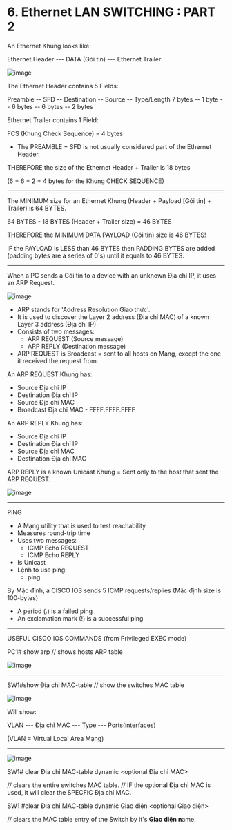 # 6. Ethernet LAN SWITCHING : PART 2

An Ethernet Khung looks like:

Ethernet Header --- DATA (Gói tin) --- Ethernet Trailer

![image](https://github.com/psaumur/CCNA/assets/106411237/27c1877f-57d7-44ea-8c64-b0ec2b308ad0)


The Ethernet Header contains 5 Fields:

Preamble -- SFD -- Destination -- Source -- Type/Length
7 bytes  -- 1 byte -- 6 bytes -- 6 bytes --   2 bytes

Ethernet Trailer contains 1 Field:

FCS (Khung Check Sequence) = 4 bytes

- The PREAMBLE + SFD is not usually considered part of the Ethernet Header.

THEREFORE the size of the Ethernet Header + Trailer is 18 bytes

(6 + 6 + 2 + 4 bytes for the Khung CHECK SEQUENCE)

---

The MINIMUM size for an Ethernet Khung (Header + Payload [Gói tin] + Trailer) is 64 BYTES.

64 BYTES - 18 BYTES (Header + Trailer size) = 46 BYTES

THEREFORE the MINIMUM DATA PAYLOAD (Gói tin) size is 46 BYTES!

IF the PAYLOAD is LESS than 46 BYTES then PADDING BYTES are added (padding bytes are a series of 0's) until it equals to 46 BYTES.

---

When a PC sends a Gói tin to a device with an unknown Địa chỉ IP, it uses an ARP Request.

![image](https://github.com/psaumur/CCNA/assets/106411237/e2d0e5d2-7c98-4671-b356-903132fd7525)


- ARP stands for 'Address Resolution Giao thức'.
- It is used to discover the Layer 2 address (Địa chỉ MAC) of a known Layer 3 address (Địa chỉ IP)
- Consists of two messages:
    - ARP REQUEST (Source message)
    - ARP REPLY (Destination message)
- ARP REQUEST is Broadcast = sent to all hosts on Mạng, except the one it received the request from.

An ARP REQUEST Khung has:

- Source Địa chỉ IP
- Destination Địa chỉ IP
- Source Địa chỉ MAC
- Broadcast Địa chỉ MAC - FFFF.FFFF.FFFF

An ARP REPLY Khung has:

- Source Địa chỉ IP
- Destination Địa chỉ IP
- Source Địa chỉ MAC
- Destination Địa chỉ MAC

ARP REPLY is a known Unicast Khung = Sent only to the host that sent the ARP REQUEST.

![image](https://github.com/psaumur/CCNA/assets/106411237/914cdf2a-c631-47e5-80f9-46e32ebed311)


---

PING

- A Mạng utility that is used to test reachability
- Measures round-trip time
- Uses two messages:
    - ICMP Echo REQUEST
    - ICMP Echo REPLY
- Is Unicast
- Lệnh to use ping:
    - ping <ip-address>

By Mặc định, a CISCO IOS sends 5 ICMP requests/replies
(Mặc định size is 100-bytes)

- A period (.) is a failed ping
- An exclamation mark (!) is a successful ping

---

USEFUL CISCO IOS COMMANDS (from Privileged EXEC mode)

PC1# show arp // shows hosts ARP table

![image](https://github.com/psaumur/CCNA/assets/106411237/da199d21-4f41-485e-8917-ca8e3d789617)


---

SW1#show Địa chỉ MAC-table // show the switches MAC table

![image](https://github.com/psaumur/CCNA/assets/106411237/c1cd95dd-7742-4703-9487-946652c95485)


Will show:

VLAN --- Địa chỉ MAC --- Type --- Ports(interfaces)

(VLAN = Virtual Local Area Mạng)

---

![image](https://github.com/psaumur/CCNA/assets/106411237/657b054b-a90c-4e5f-8544-2a51082cb631)


SW1# clear Địa chỉ MAC-table dynamic <optional Địa chỉ MAC>

// clears the entire switches MAC table.
// IF the optional Địa chỉ MAC is used, it will clear the SPECFIC Địa chỉ MAC.

SW1 #clear Địa chỉ MAC-table dynamic Giao diện <optional Giao diện>

// clears the MAC table entry of the Switch by it's **Giao diện n**ame.
